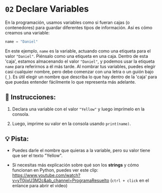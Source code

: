 # `02` Declare Variables

En la programación, usamos variables como si fueran cajas (o contenedores) para guardar diferentes tipos de información. Así es cómo creamos una variable:

```py
name = "Daniel"
```

En este ejemplo, `name` es la variable, actuando como una etiqueta para el valor `"Daniel"`. Piénsalo como una etiqueta en una caja. Dentro de esta 'caja', estamos almacenando el valor `"Daniel"`, y podemos usar la etiqueta `name` para referirnos a él más tarde. Al nombrar tus variables, puedes elegir casi cualquier nombre, pero debe comenzar con una letra o un guión bajo (`_`). Es útil elegir un nombre que describa lo que hay dentro de la 'caja' para que puedas entender fácilmente lo que representa más adelante.

## 📝 Instrucciones:

1. Declara una variable con el valor `"Yellow"` y luego imprímelo en la consola.

2. Luego, imprime su valor en la consola usando `print(name)`.

## 💡 Pista:

+ Puedes darle el nombre que quieras a la variable, pero su valor tiene que ser el texto "Yellow".

+ Si necesitas más explicación sobre qué son los **strings** y cómo funcionan en Python, puedes ver este clip: https://www.youtube.com/watch?v=yT0jixU3M2c&ab_channel=ProgramaResuelto (`ctrl + click` en el enlance para abrir el video)

